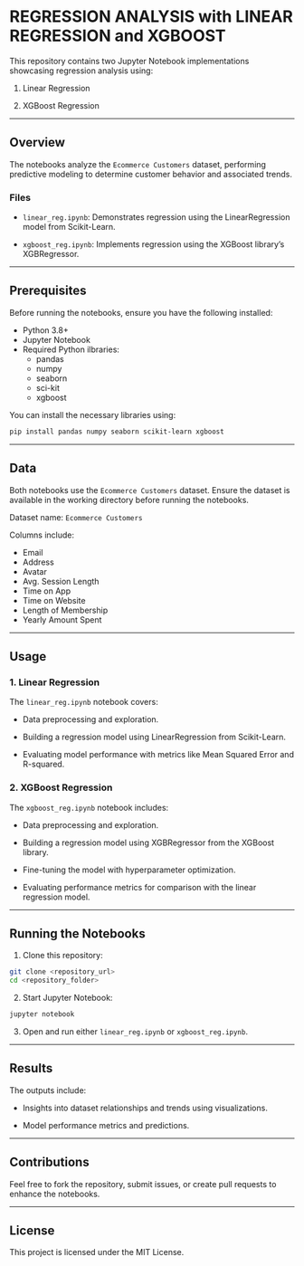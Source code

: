 # REGRESSION ANALYSIS with LINEAR REGRESSION and XGBOOST

This repository contains two Jupyter Notebook implementations showcasing regression analysis using:

1. Linear Regression

2. XGBoost Regression

---

## Overview

The notebooks analyze the `Ecommerce Customers` dataset, performing predictive modeling to determine customer behavior and associated trends.

### Files
- `linear_reg.ipynb`: Demonstrates regression using the LinearRegression model from Scikit-Learn.

- `xgboost_reg.ipynb`: Implements regression using the XGBoost library’s XGBRegressor.

---

## Prerequisites

Before running the notebooks, ensure you have the following installed:

- Python 3.8+
- Jupyter Notebook
- Required Python ilbraries:
    - pandas
    - numpy
    - seaborn
    - sci-kit
    - xgboost
  
You can install the necessary libraries using:

```bash
pip install pandas numpy seaborn scikit-learn xgboost
```

---

## Data

Both notebooks use the `Ecommerce Customers` dataset. Ensure the dataset is available in the working directory before running the notebooks.

Dataset name: `Ecommerce Customers`

Columns include:
- Email
- Address
- Avatar
- Avg. Session Length
- Time on App
- Time on Website
- Length of Membership
- Yearly Amount Spent

---

## Usage

### 1. Linear Regression

The `linear_reg.ipynb` notebook covers:

- Data preprocessing and exploration.

- Building a regression model using LinearRegression from Scikit-Learn.

- Evaluating model performance with metrics like Mean Squared Error and R-squared.

### 2. XGBoost Regression

The `xgboost_reg.ipynb` notebook includes:

- Data preprocessing and exploration.

- Building a regression model using XGBRegressor from the XGBoost library.

- Fine-tuning the model with hyperparameter optimization.

- Evaluating performance metrics for comparison with the linear regression model.

---

## Running the Notebooks

1. Clone this repository:

```bash
git clone <repository_url>
cd <repository_folder>
```

2. Start Jupyter Notebook:

```bash
jupyter notebook
```

3. Open and run either `linear_reg.ipynb` or `xgboost_reg.ipynb`.

---

## Results

The outputs include:

- Insights into dataset relationships and trends using visualizations.

- Model performance metrics and predictions.

---

## Contributions

Feel free to fork the repository, submit issues, or create pull requests to enhance the notebooks.

---

## License

This project is licensed under the MIT License.
